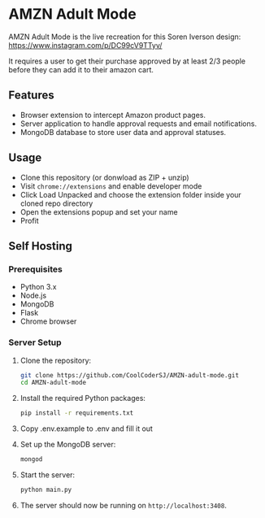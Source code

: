 # AMZN Adult Mode

AMZN Adult Mode is the live recreation for this Soren Iverson design: https://www.instagram.com/p/DC99cV9TTyv/

It requires a user to get their purchase approved by at least 2/3 people before they can add it to their amazon cart.

## Features

- Browser extension to intercept Amazon product pages.
- Server application to handle approval requests and email notifications.
- MongoDB database to store user data and approval statuses.

## Usage
- Clone this repository (or donwload as ZIP + unzip)
- Visit `chrome://extensions` and enable developer mode
- Click Load Unpacked and choose the extension folder inside your cloned repo directory
- Open the extensions popup and set your name
- Profit

## Self Hosting

### Prerequisites

- Python 3.x
- Node.js
- MongoDB
- Flask
- Chrome browser

### Server Setup

1. Clone the repository:
    
    ```bash
    git clone https://github.com/CoolCoderSJ/AMZN-adult-mode.git
    cd AMZN-adult-mode
    ```
2. Install the required Python packages:
    
    ```bash
    pip install -r requirements.txt
    ```
3. Copy .env.example to .env and fill it out
4. Set up the MongoDB server:
    
    ```bash
    mongod
    ```
5. Start the server:
    
    ```bash
    python main.py
    ```
6. The server should now be running on `http://localhost:3408`.
